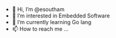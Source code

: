 - 👋 Hi, I’m @esoutham
- 👀 I’m interested in Embedded Software
- 🌱 I’m currently learning Go lang
- 📫 How to reach me ...

<!---
esoutham/esoutham is a ✨ special ✨ repository because its `README.md` (this file) appears on your GitHub profile.
You can click the Preview link to take a look at your changes.
--->
